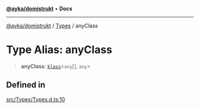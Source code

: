 [**@ayka/domistrukt**](../../../README.md) • **Docs**

***

[@ayka/domistrukt](../../../globals.md) / [Types](../README.md) / anyClass

# Type Alias: anyClass

> **anyClass**: [`klass`](klass.md)\<`any`[], `any`\>

## Defined in

[src/Types/Types.d.ts:10](https://github.com/AndreyMork/domistrukt/blob/c8d404d2a2ad3b5db17fcead4d4e5821b1cc97ac/src/Types/Types.d.ts#L10)
